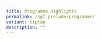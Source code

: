 ```yaml
---
title: Programme Highlights
permalink: /sgf-prelude/programme/
variant: tiptap
description: ""
---
```

